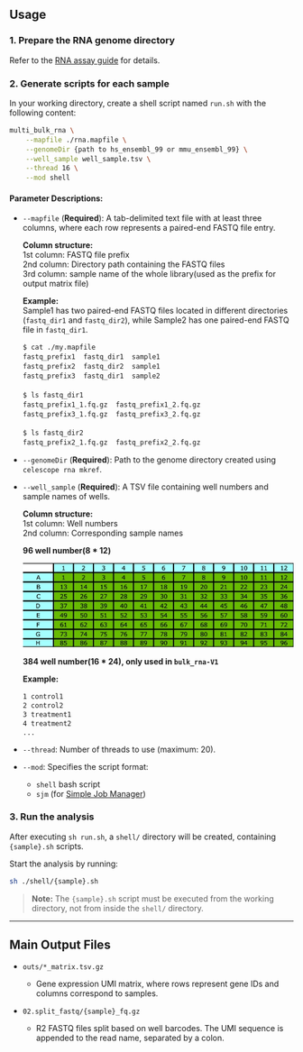 ## **Usage**  

### **1. Prepare the RNA genome directory**  
Refer to the [RNA assay guide](multi_rna.md) for details.  

### **2. Generate scripts for each sample**  
In your working directory, create a shell script named `run.sh` with the following content:  

```bash
multi_bulk_rna \
    --mapfile ./rna.mapfile \
    --genomeDir {path to hs_ensembl_99 or mmu_ensembl_99} \
    --well_sample well_sample.tsv \
    --thread 16 \
    --mod shell
```  

#### **Parameter Descriptions:**  
- `--mapfile` (**Required**): A tab-delimited text file with at least three columns, where each row represents a paired-end FASTQ file entry.  

  **Column structure:**  
  1st column: FASTQ file prefix  
  2nd column: Directory path containing the FASTQ files  
  3rd column: sample name of the whole library(used as the prefix for output matrix file)  

  **Example:**  
  Sample1 has two paired-end FASTQ files located in different directories (`fastq_dir1` and `fastq_dir2`), while Sample2 has one paired-end FASTQ file in `fastq_dir1`.  

  ```bash
  $ cat ./my.mapfile
  fastq_prefix1  fastq_dir1  sample1
  fastq_prefix2  fastq_dir2  sample1
  fastq_prefix3  fastq_dir1  sample2

  $ ls fastq_dir1
  fastq_prefix1_1.fq.gz  fastq_prefix1_2.fq.gz
  fastq_prefix3_1.fq.gz  fastq_prefix3_2.fq.gz

  $ ls fastq_dir2
  fastq_prefix2_1.fq.gz  fastq_prefix2_2.fq.gz
  ```  

- `--genomeDir` (**Required**): Path to the genome directory created using `celescope rna mkref`.  

- `--well_sample` (**Required**): A TSV file containing well numbers and sample names of wells.  

  **Column structure:**   
    1st column: Well numbers  
    2nd column: Corresponding sample names

  **96 well number(8 * 12)**
  
  ![](../images/96-well.png)

  **384 well number(16 * 24), only used in `bulk_rna-V1`**
  
  **Example:**
  ```tsv
  1 control1
  2 control2
  3 treatment1
  4 treatment2
  ...
  ```

- `--thread`: Number of threads to use (maximum: 20).  
- `--mod`: Specifies the script format:  
  - `shell` bash script
  - `sjm` (for [Simple Job Manager](https://github.com/StanfordBioinformatics/SJM))  

### **3. Run the analysis**  
After executing `sh run.sh`, a `shell/` directory will be created, containing `{sample}.sh` scripts.  

Start the analysis by running:  
```bash
sh ./shell/{sample}.sh
```  
> **Note:** The `{sample}.sh` script must be executed from the working directory, not from inside the `shell/` directory.  

---

## **Main Output Files**  

- `outs/*_matrix.tsv.gz`  
  - Gene expression UMI matrix, where rows represent gene IDs and columns correspond to samples.

- `02.split_fastq/{sample}_fq.gz`  
  - R2 FASTQ files split based on well barcodes. The UMI sequence is appended to the read name, separated by a colon.


